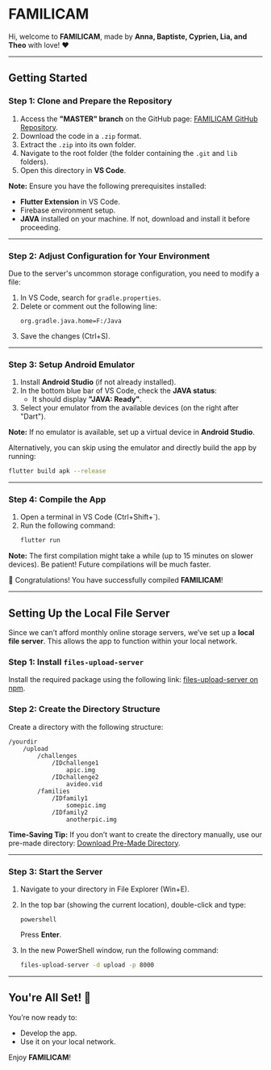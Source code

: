 # FAMILICAM

Hi, welcome to **FAMILICAM**, made by **Anna, Baptiste, Cyprien, Lia, and Theo** with love! ❤️

---

## Getting Started  

### Step 1: Clone and Prepare the Repository  
1. Access the **"MASTER" branch** on the GitHub page: [FAMILICAM GitHub Repository](https://github.com/CHAPTARD/FAMILICAM).  
2. Download the code in a `.zip` format.  
3. Extract the `.zip` into its own folder.  
4. Navigate to the root folder (the folder containing the `.git` and `lib` folders).  
5. Open this directory in **VS Code**.  

**Note:** Ensure you have the following prerequisites installed:  
- **Flutter Extension** in VS Code.  
- Firebase environment setup.  
- **JAVA** installed on your machine. If not, download and install it before proceeding.  

---

### Step 2: Adjust Configuration for Your Environment  
Due to the server's uncommon storage configuration, you need to modify a file:  

1. In VS Code, search for `gradle.properties`.  
2. Delete or comment out the following line:  
   ```properties
   org.gradle.java.home=F:/Java
   ```  
3. Save the changes (Ctrl+S).  

---

### Step 3: Setup Android Emulator  
1. Install **Android Studio** (if not already installed).  
2. In the bottom blue bar of VS Code, check the **JAVA status**:  
   - It should display **"JAVA: Ready"**.  
3. Select your emulator from the available devices (on the right after "Dart").  

**Note:** If no emulator is available, set up a virtual device in **Android Studio**.  

Alternatively, you can skip using the emulator and directly build the app by running:  
```bash
flutter build apk --release
```

---

### Step 4: Compile the App  
1. Open a terminal in VS Code (Ctrl+Shift+`).  
2. Run the following command:  
   ```bash
   flutter run
   ```  
**Note:** The first compilation might take a while (up to 15 minutes on slower devices). Be patient! Future compilations will be much faster.  

🎉 Congratulations! You have successfully compiled **FAMILICAM**!  

---

## Setting Up the Local File Server  

Since we can’t afford monthly online storage servers, we’ve set up a **local file server**. This allows the app to function within your local network.  

### Step 1: Install `files-upload-server`  
Install the required package using the following link: [files-upload-server on npm](https://www.npmjs.com/package/files-upload-server).  

### Step 2: Create the Directory Structure  
Create a directory with the following structure:  
```
/yourdir
    /upload
        /challenges
            /IDchallenge1
                apic.img
            /IDchallenge2
                avideo.vid
        /families
            /IDfamily1
                somepic.img
            /IDfamily2
                anotherpic.img
```

**Time-Saving Tip:** If you don’t want to create the directory manually, use our pre-made directory: [Download Pre-Made Directory](https://drive.google.com/drive/folders/1z9zaZOLQQhRTx4l1jdA8UtcGUVtnvwI8?usp=sharing).  

---

### Step 3: Start the Server  
1. Navigate to your directory in File Explorer (Win+E).  
2. In the top bar (showing the current location), double-click and type:  
   ```
   powershell
   ```  
   Press **Enter**.  

3. In the new PowerShell window, run the following command:  
   ```bash
   files-upload-server -d upload -p 8000
   ```  

---

## You're All Set! 🎉  
You’re now ready to:  
- Develop the app.  
- Use it on your local network.  

Enjoy **FAMILICAM**!
